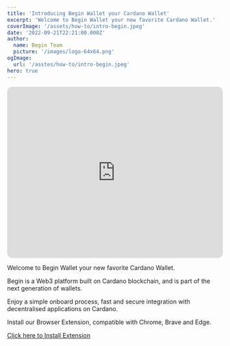 ```yaml
---
title: 'Introducing Begin Wallet your Cardano Wallet'
excerpt: 'Welcome to Begin Wallet your new favorite Cardano Wallet.'
coverImage: '/assets/how-to/intro-begin.jpeg'
date: '2022-09-21T22:21:00.000Z'
author:
  name: Begin Team
  picture: '/images/logo-64x64.png'
ogImage:
  url: '/asstes/how-to/intro-begin.jpeg'
hero: true
---
```


<iframe width="100%" height="400" src="https://www.youtube.com/embed/bdGzwVi2Cic" title="YouTube video player" frameborder="0" allow="accelerometer; autoplay; clipboard-write; encrypted-media; gyroscope; picture-in-picture" allowfullscreen style="border-radius: 12px"></iframe>

Welcome to Begin Wallet your new favorite Cardano Wallet.

Begin is a Web3 platform built on Cardano blockchain, and is part of the next generation of wallets.

Enjoy a simple onboard process, fast and secure integration with decentralised applications on Cardano.

Install our Browser Extension, compatible with Chrome, Brave and Edge.

[Click here to Install Extension](https://chrome.google.com/webstore/detail/begin-wallet/nhbicdelgedinnbcidconlnfeionhbml)